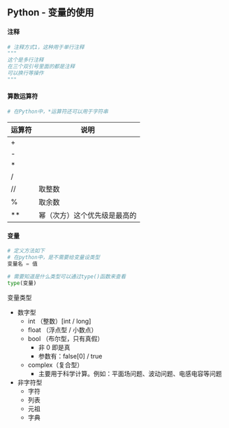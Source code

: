 ## Python - 变量的使用

#### 注释

```python
# 注释方式1，这种用于单行注释
"""
这个是多行注释
在三个双引号里面的都是注释
可以换行等操作
"""
```



#### 算数运算符

```python
# 在Python中，*运算符还可以用于字符串
```

| 运算符 | 说明                         |
| ------ | ---------------------------- |
| +      |                              |
| -      |                              |
| *      |                              |
| /      |                              |
| //     | 取整数                       |
| %      | 取余数                       |
| **     | 幂（次方）这个优先级是最高的 |



#### 变量

```python
# 定义方法如下
# 在python中，是不需要给变量设类型
变量名 = 值
```

```python
# 需要知道是什么类型可以通过type()函数来查看
type(变量)
```

变量类型

- 数字型
  - int （整数）[int / long]
  - float （浮点型 / 小数点）
  - bool （布尔型，只有真假）
    - 非 0 即是真
    - 参数有：false[0] / true
  - complex（复合型）
    - 主要用于科学计算。例如：平面场问题、波动问题、电感电容等问题
- 非字符型
  - 字符
  - 列表
  - 元祖
  - 字典
